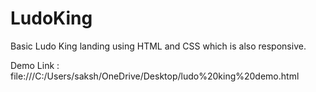 # LudoKing

Basic Ludo King landing using  HTML and CSS which is also responsive.

Demo Link : file:///C:/Users/saksh/OneDrive/Desktop/ludo%20king%20demo.html
